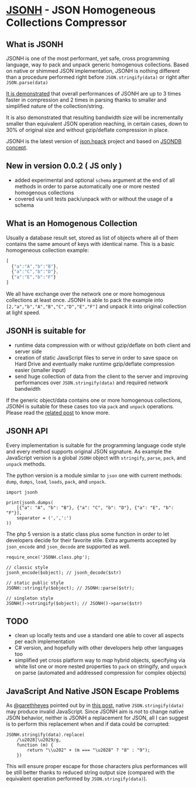 [JSONH](http://webreflection.blogspot.com/2011/08/last-version-of-json-hpack.html) - JSON Homogeneous Collections Compressor
============================================================================================================================

What is JSONH
-------------

JSONH is one of the most performant, yet safe, cross programming language, way to pack and unpack generic homogenous collections.
Based on native or shimmed JSON implementation, JSONH is nothing different than a procedure performed right before `JSON.stringify(data)` or right after `JSON.parse(data)`

[It is demonstrated](http://jsperf.com/jsonh/2) that overall performances of JSONH are up to 3 times faster in compression and 2 times in parsing thanks to smaller and simplified nature of the collection/string.

It is also demonstrated that resulting bandwidth size will be incrementally smaller than equivalent JSON operation reaching, in certain cases, down to 30% of original size and without gzip/deflate compression in place.

JSONH is the latest version of [json.hpack](https://github.com/WebReflection/json.hpack) project and based on [JSONDB concept](http://michaux.ca/articles/json-db-a-compressed-json-format).

New in version 0.0.2 ( JS only )
--------------------------------
 * added experimental and optional `schema` argument at the end of all methods in order to parse automatically one or more nested homogenous collections
 * covered via unit tests pack/unpack with or without the usage of a schema


What is an Homogenous Collection
--------------------------------

Usually a database result set, stored as list of objects where all of them contains the same amount of keys with identical name.
This is a basic homogeneous collection example: 
```js
[
  {"a":"A","b":"B"},
  {"a":"C","b":"D"},
  {"a":"E","b":"F"}
]
```
We all have exchange over the network one or more homogenous collections at least once.
JSONH is able to pack the example into `[2,"a","b","A","B","C","D","E","F"]` and unpack it into original collection at light speed.


JSONH is suitable for
---------------------

 * runtime data compression with or without gzip/deflate on both client and server side
 * creation of static JavaScript files to serve in order to save space on Hard Drive and eventually make runtime gzip/deflate compression easier (smaller input)
 * send huge collection of data from the client to the server and improving performances over `JSON.stringify(data)` and required network bandwidth

If the generic object/data contains one or more homogenous collections, JSONH is suitable for these cases too via `pack` and `unpack` operations.
Please read the [related post](http://webreflection.blogspot.com/2011/08/jsonh-and-hybrid-js-objects.html) to know more.


JSONH API
---------
Every implementation is suitable for the programming language code style and every method supports original JSON signature.
As example the JavaScript version is a global `JSONH` object with `stringify`, `parse`, `pack`, and `unpack` methods.

The python version is a module similar to `json` one with current methods: `dump`, `dumps`, `load`, `loads`, `pack`, and `unpack`.

    import jsonh
    
    print(jsonh.dumps(
        [{"a": "A", "b": "B"}, {"a": "C", "b": "D"}, {"a": "E", "b": "F"}],
        separator = (',',':')
    ))


The php 5 version is a static class plus some function in order to let developers decide for their favorite stile.
Extra arguments accepted by `json_encode` and `json_decode` are supported as well.

    require_once('JSONH.class.php');
    
    // classic style
    jsonh_encode($object); // jsonh_decode($str)
    
    // static public style
    JSONH::stringify($object); // JSONH::parse($str);
    
    // singleton style
    JSONH()->stringify($object); // JSONH()->parse($str)
    


TODO
----

 * clean up locally tests and use a standard one able to cover all aspects per each implementation
 * C# version, and hopefully with other developers help other languages too
 * simplified yet cross platform way to *map* hybrid objects, specifying via white list one or more nested properties to `pack` on stringify, and `unpack` on parse (automated and addressed compression for complex objects)

JavaScript And Native JSON Escape Problems
------------------------------------------
As [@garethheyes](https://twitter.com/garethheyes) pointed out by in [this post](http://www.thespanner.co.uk/2011/07/25/the-json-specification-is-now-wrong/), native `JSON.stringify(data)` may produce invalid JavaScript.
Since JSONH aim is *not* to change native JSON behavior, neither is JSONH a replacement for JSON, all I can suggest is to perform this replacement when and if data could be corrupted:

    JSONH.stringify(data).replace(
        /\u2028|\u2029/g,
        function (m) {
            return "\\u202" + (m === "\u2028" ? "8" : "9");
        })

This will ensure proper escape for those characters plus performances will be still better thanks to reduced string output size (compared with the equivalent operation performed by `JSON.stringify(data)`).

